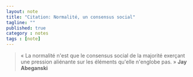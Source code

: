 ```yaml
---
layout: note
title: "Citation: Normalité, un consensus social"
tagline: ""
published: true
category : notes
tags : [note]
---
```


> « La normalité n'est que le consensus social de la majorité exerçant une
> pression aliénante sur les éléments qu'elle n'englobe pas. »
>    __Jay Abeganski__
